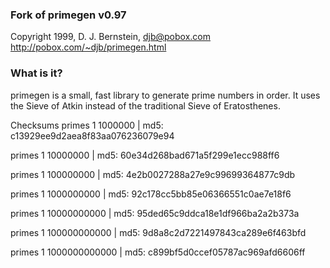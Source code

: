 ### Fork of primegen v0.97
Copyright 1999, D. J. Bernstein, djb@pobox.com
http://pobox.com/~djb/primegen.html

### What is it?
primegen is a small, fast library to generate prime numbers in order.
It uses the Sieve of Atkin instead of the traditional Sieve of Eratosthenes.

Checksums
primes 1 1000000 | md5: c13929ee9d2aea8f83aa076236079e94

primes 1 10000000 | md5: 60e34d268bad671a5f299e1ecc988ff6

primes 1 100000000 | md5: 4e2b0027288a27e9c99699364877c9db

primes 1 1000000000 | md5: 92c178cc5bb85e06366551c0ae7e18f6

primes 1 10000000000 | md5: 95ded65c9ddca18e1df966ba2a2b373a

primes 1 100000000000 | md5: 9d8a8c2d7221497843ca289e6f463bfd

primes 1 1000000000000 | md5: c899bf5d0ccef05787ac969afd6606ff
